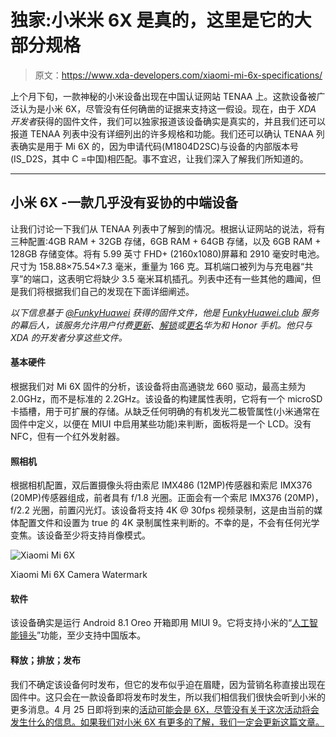 # 独家:小米米 6X 是真的，这里是它的大部分规格

> 原文：<https://www.xda-developers.com/xiaomi-mi-6x-specifications/>

上个月下旬，一款神秘的小米设备出现在中国认证网站 TENAA 上。这款设备被广泛认为是小米 6X，尽管没有任何确凿的证据来支持这一假设。现在，由于 *XDA 开发者*获得的固件文件，我们可以独家报道该设备确实是真实的，并且我们还可以报道 TENAA 列表中没有详细列出的许多规格和功能。我们还可以确认 TENAA 列表确实是用于 Mi 6X 的，因为申请代码(M1804D2SC)与设备的内部版本号(IS_D2S，其中 C =中国)相匹配。事不宜迟，让我们深入了解我们所知道的。

* * *

## 小米 6X -一款几乎没有妥协的中端设备

让我们讨论一下我们从 TENAA 列表中了解到的情况。根据认证网站的说法，将有三种配置:4GB RAM + 32GB 存储，6GB RAM + 64GB 存储，以及 6GB RAM + 128GB 存储变体。将有 5.99 英寸 FHD+ (2160x1080)屏幕和 2910 毫安时电池。尺寸为 158.88×75.54×7.3 毫米，重量为 166 克。耳机端口被列为与充电器“共享”的端口，这表明它将缺少 3.5 毫米耳机插孔。列表中还有一些其他的趣闻，但是我们将根据我们自己的发现在下面详细阐述。

*以下信息基于 [@FunkyHuawei](https://twitter.com/FunkyHuawei) 获得的固件文件，他是 [FunkyHuawei.club](https://funkyhuawei.club/) 服务的幕后人，该服务允许用户付费[更新](https://funkyhuawei.club/models)、[解锁](https://www.reddit.com/r/FunkyHuawei/comments/7d5wsi/introducing_funkyhuawei_unbrick_flash_tool/)或[更名](https://www.reddit.com/r/FunkyHuawei/comments/7a5sab/introducing_funkyhuawei_rebrand_tool_rebrand_any/)华为和 Honor 手机。他只与 XDA 的开发者分享这些文件。*

#### 基本硬件

根据我们对 Mi 6X 固件的分析，该设备将由高通骁龙 660 驱动，最高主频为 2.0GHz，而不是标准的 2.2GHz。该设备的构建属性表明，它将有一个 microSD 卡插槽，用于可扩展的存储。从缺乏任何明确的有机发光二极管属性(小米通常在固件中定义，以便在 MIUI 中启用某些功能)来判断，面板将是一个 LCD。没有 NFC，但有一个红外发射器。

#### 照相机

根据相机配置，双后置摄像头将由索尼 IMX486 (12MP)传感器和索尼 IMX376 (20MP)传感器组成，前者具有 f/1.8 光圈。正面会有一个索尼 IMX376 (20MP)，f/2.2 光圈，前置闪光灯。该设备将支持 4K @ 30fps 视频录制，这是由当前的媒体配置文件和设置为 true 的 4K 录制属性来判断的。不幸的是，不会有任何光学变焦。该设备至少将支持肖像模式。

 <picture>![Xiaomi Mi 6X](img/de0b4f7b8e84dd946f6fb2b1162d8735.png)</picture> 

Xiaomi Mi 6X Camera Watermark

#### 软件

该设备确实是运行 Android 8.1 Oreo 开箱即用 MIUI 9。它将支持小米的“[人工智能镜头](https://www.xda-developers.com/xiaomi-milens-google-lens-competitor-china-mi-mix-2s/)”功能，至少支持中国版本。

#### 释放；排放；发布

我们不确定该设备何时发布，但它的发布似乎迫在眉睫，因为营销名称直接出现在固件中。这只会在一款设备即将发布时发生，所以我们相信我们很快会听到小米的更多消息。4 月 25 日即将到来的[活动可能会是 6X，尽管没有关于这次活动将会发生什么的信息。如果我们对小米 6X 有更多的了解，我们一定会更新这篇文章。](https://m.weibo.cn/status/4227921130374807)